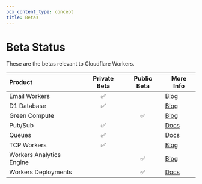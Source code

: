 ```yaml
---
pcx_content_type: concept
title: Betas
---
```


# Beta Status

These are the betas relevant to Cloudflare Workers.

| Product                       | Private Beta | Public Beta | More Info                                                                  |
|:---                           |    :----:    |    :----:   | -----------                                                                |
| Email Workers                 | ✅           |              |[Blog](https://blog.cloudflare.com/announcing-route-to-workers/)            |
| D1 Database                   | ✅           |              |[Blog](https://blog.cloudflare.com/introducing-d1/)                         |
| Green Compute                 |              |  ✅          |[Blog](https://blog.cloudflare.com/earth-day-2022-green-compute-open-beta/) |
| Pub/Sub                       | ✅           |              |[Docs](/pub-sub)                                                            |
| Queues                        | ✅          |               |[Docs](/queues)                                                             |
| TCP Workers                   | ✅           |              |[Blog](https://blog.cloudflare.com/introducing-socket-workers/)             |
| Workers Analytics Engine      |             | ✅            |[Blog](https://blog.cloudflare.com/workers-analytics-engine/)               |
| Workers Deployments      |             | ✅            |[Docs](/workers/platform/deployments)               |
